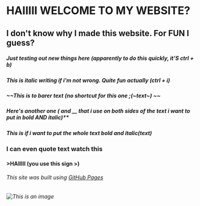 # HAIIIII WELCOME TO MY WEBSITE?
## I don't know why I made this website. For FUN I guess? 
##### **Just testing out new things here (apparently to do this quickly, it'S ctrl + b)**
##### _This is italic writing if i'm not wrong. Quite fun actually (ctrl + i)_
##### ~~This is to barer text (no shortcut for this one ;(~text~) ~~
##### **Here's another one (** and __ that i use on both sides of the text i want to put in bold _AND_ italic)**
##### ***This is if i want to put the whole text bold and italic(***text***)***
### I can even quote text watch this
#### >HAIIIII (you use this sign >)
###### This site was built using [GitHub Pages](https://pages.github.com/)
###### ![This is an image](https://myoctocat.com/assets/images/base-octocat.svg)
